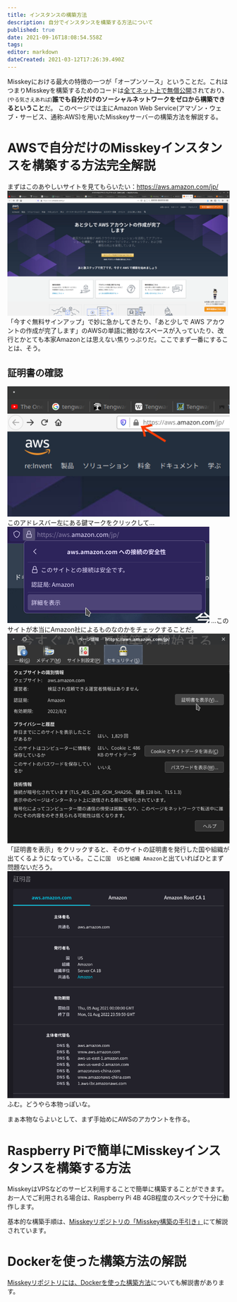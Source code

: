 ```yaml
---
title: インスタンスの構築方法
description: 自分でインスタンスを構築する方法について
published: true
date: 2021-09-16T18:08:54.558Z
tags: 
editor: markdown
dateCreated: 2021-03-12T17:26:39.490Z
---
```


Misskeyにおける最大の特徴の一つが「オープンソース」ということだ。これはつまりMisskeyを構築するためのコードは[全てネット上で無償公開](https://github.com/misskey-dev/misskey)されており、<small>(やる気さえあれば)</small>**誰でも自分だけのソーシャルネットワークをゼロから構築できるということ**だ。
このページでは主にAmazon Web Service(アマゾン・ウェブ・サービス、通称:AWS)を用いたMisskeyサーバーの構築方法を解説する。

# AWSで自分だけのMisskeyインスタンスを構築する方法完全解説
まずはこのあやしいサイトを見てもらいたい：https://aws.amazon.com/jp/
![スクリーンショット_2021-01-10_19-17-09.png](/ja_jp/wiki_guide/aws/スクリーンショット_2021-01-10_19-17-09.png)
「今すぐ無料サインアップ」で妙に急かしてきたり、「あと少しで AWS アカウントの作成が完了します」のAWSの単語に微妙なスペースが入っていたり、改行とかとても本家Amazonとは思えない焦りっぷりだ。ここでまず一番にすることは、そう。
## 証明書の確認
![スクリーンショット_2021-01-10_19-17-09_2.png](/ja_jp/wiki_guide/aws/スクリーンショット_2021-01-10_19-17-09_2.png)
このアドレスバー左にある鍵マークをクリックして...
![スクリーンショット_2021-09-17_02-50-07.png](/ja_jp/wiki_guide/aws/スクリーンショット_2021-09-17_02-50-07.png)
...このサイトが本当にAmazon社によるものなのかをチェックすることだ。
![aws_cert_check_one_2021-09-17_03-01-24.png](/ja_jp/wiki_guide/aws/aws_cert_check_one_2021-09-17_03-01-24.png)
「証明書を表示」をクリックすると、そのサイトの証明書を発行した国や組織が出てくるようになっている。ここに`国	US`と`組織	Amazon`と出ていればひとまず問題ないだろう。
![aws_cert_honmaka_2021-09-17_02-57-55.png](/ja_jp/wiki_guide/aws/aws_cert_honmaka_2021-09-17_02-57-55.png)
ふむ。どうやら本物っぽいな。

まぁ本物ならよいとして、まず手始めにAWSのアカウントを作る。


# Raspberry Piで簡単にMisskeyインスタンスを構築する方法

MisskeyはVPSなどのサービス利用することで簡単に構築することができます。
お一人でご利用される場合は、Raspberry Pi 4B 4GB程度のスペックで十分に動作します。

基本的な構築手順は、[Misskeyリポジトリの「Misskey構築の手引き」](https://github.com/misskey-dev/misskey/blob/master/docs/setup.ja.md)にて解説されています。

# Dockerを使った構築方法の解説

[Misskeyリポジトリには、Dockerを使った構築方法](https://github.com/misskey-dev/misskey/blob/develop/docs/docker.ja.md)についても解説書があります。